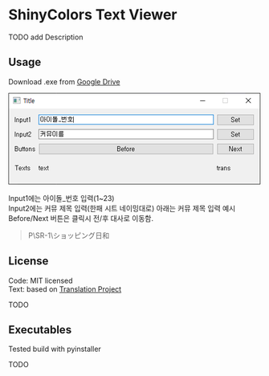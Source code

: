 # ShinyColors Text Viewer   
TODO add Description

## Usage

Download .exe from [Google Drive](https://drive.google.com/file/d/1lND_-w6qF0oNIjiHKZsyK_rsKcHkYPco/view?usp=sharing)    

![usage_1](src/usage_1.PNG)

Input1에는 아이돌_번호 입력(1~23)  
Input2에는 커뮤 제목 입력(한패 시트 네이밍대로)
아래는 커뮤 제목 입력 예시  
Before/Next 버튼은 클릭시 전/후 대사로 이동함.

>P\SR-1\ショッピング日和  

## License
Code: MIT licensed  
Text: based on [Translation Project](https://docs.google.com/spreadsheets/d/12NpZ_Tq0OMAePUn-Wuu9lH0202L5f9nvJc1pEI5CM8M/edit?usp=sharing)  
  
TODO

## Executables

Tested build with pyinstaller  

TODO  


